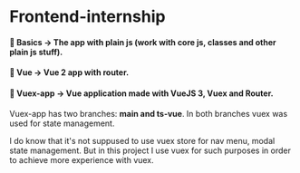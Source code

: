 # Frontend-internship

#### :rocket: Basics -> The app with plain js (work with core js, classes and other plain js stuff).
#### :rocket: Vue -> Vue 2 app with router.
#### :rocket: Vuex-app -> Vue application made with VueJS 3, Vuex and Router.

Vuex-app has two branches: **main and ts-vue**. In both branches vuex was used for state management.

I do know that it's not suppused to use vuex store for nav menu, modal state management. But in this project I use vuex for such purposes in order to achieve more experience with vuex.
